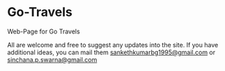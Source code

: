 # Go-Travels
Web-Page for Go Travels

All are welcome and free to suggest any updates into the site.
If you have additional ideas, you can mail them sankethkumarbg1995@gmail.com or sinchana.p.swarna@gmail.com

